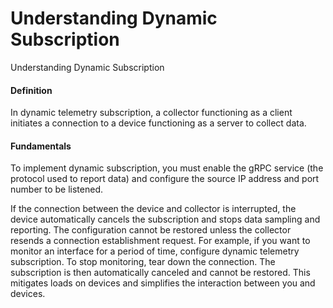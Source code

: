Understanding Dynamic Subscription
==================================

Understanding Dynamic Subscription

#### Definition

In dynamic telemetry subscription, a collector functioning as a client initiates a connection to a device functioning as a server to collect data.


#### Fundamentals

To implement dynamic subscription, you must enable the gRPC service (the protocol used to report data) and configure the source IP address and port number to be listened.

If the connection between the device and collector is interrupted, the device automatically cancels the subscription and stops data sampling and reporting. The configuration cannot be restored unless the collector resends a connection establishment request. For example, if you want to monitor an interface for a period of time, configure dynamic telemetry subscription. To stop monitoring, tear down the connection. The subscription is then automatically canceled and cannot be restored. This mitigates loads on devices and simplifies the interaction between you and devices.